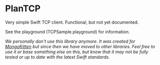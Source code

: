 # PlanTCP

Very simple Swift TCP client. Functional, but not yet documented.

See the playground (TCPSample.playground) for information.

*We personally don't use this library anymore. It was created for [MongoKitten](https://github.com/PlanTeam/MongoKitten) but since then we have moved to other libraries. Feel free to use it or base something else on this, but know that it may not be fully tested or up to date with the latest Swift standards.*

